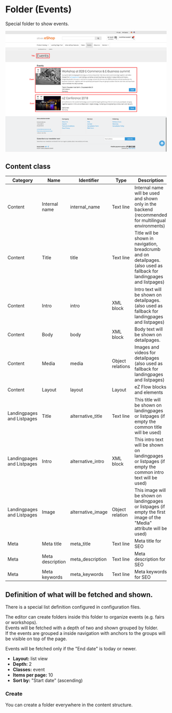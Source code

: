 #  Folder (Events) 

Special folder to show events.

![](img/folder_events.png)

## Content class

|Category|Name|Identifier|Type|Description|
|--------|----|----------|----|-----------|
|Content|Internal name|internal_name|Text line|Internal name will be used and shown only in the backend (recommended for multilingual environments)|
|Content|Title|title|Text line|Title will be shown in navigation, breadcrumb and on detailpages. (also used as fallback for landingpages and listpages)|
|Content|Intro|intro|XML block|Intro text will be shown on detailpages. (also used as fallback for landingpages and listpages)|
|Content|Body|body|XML block|Body text will be shown on detailpages.|
|Content|Media|media|Object relations|Images and videos for detailpages (also used as fallback for landingpages and listpages)|
|Content|Layout|	layout|	Layout|	eZ Flow blocks and elements|
|Landingpages and Listpages|Title|	alternative_title|	Text line|	This title will be shown on landingpages or listpages (if empty the common title will be used)|
|Landingpages and Listpages|Intro	|alternative_intro|	XML block|	This intro text will be shown on landingpages or listpages (if empty the common intro text will be used)|
|Landingpages and Listpages|Image|	alternative_image|	Object relation|	This image will be shown on landingpages or listpages (if empty the first image of the "Media" attribute will be used)|
|Meta|Meta title|	meta_title|	Text line|	Meta title for SEO|
|Meta|Meta description|	meta_description|	Text line|	Meta description for SEO|
|Meta|Meta keywords|	meta_keywords|	Text line|	Meta keywords for SEO|

## Definition of what will be fetched and shown.

There is a special list definition configured in configuration files.

The editor can create folders inside this folder to organize events (e.g. fairs or workshops).  
Events will be fetched with a depth of two and shown grouped by folder.  
If the events are grouped a inside navigation with anchors to the groups will be visible on top of the page.

Events will be fetched only if the "End date" is today or newer.

- **Layout:** list view  
- **Depth:** 2  
- **Classes:** event  
- **Items per page:** 10  
- **Sort by:** "Start date" (ascending)

### Create

You can create a folder everywhere in the content structure.
